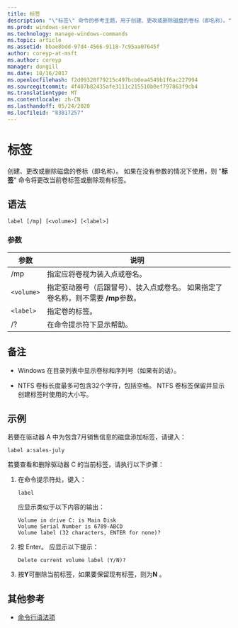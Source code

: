 ```yaml
---
title: 标签
description: "\"标签\" 命令的参考主题，用于创建、更改或删除磁盘的卷标（即名称）。"
ms.prod: windows-server
ms.technology: manage-windows-commands
ms.topic: article
ms.assetid: bbae8bdd-97d4-4566-9118-7c95aa07645f
author: coreyp-at-msft
ms.author: coreyp
manager: dongill
ms.date: 10/16/2017
ms.openlocfilehash: f2d09328f79215c497bcb0ea4549b1f6ac227994
ms.sourcegitcommit: 4f407b82435afe3111c215510b0ef797863f9cb4
ms.translationtype: MT
ms.contentlocale: zh-CN
ms.lasthandoff: 05/24/2020
ms.locfileid: "83817257"
---
```

# <a name="label"></a>标签

创建、更改或删除磁盘的卷标（即名称）。 如果在没有参数的情况下使用，则 "**标签**" 命令将更改当前卷标签或删除现有标签。

## <a name="syntax"></a>语法

```
label [/mp] [<volume>] [<label>]
```

### <a name="parameters"></a>参数

| 参数 | 说明 |
| --------- | ----------- |
| /mp | 指定应将卷视为装入点或卷名。 |
| `<volume>` | 指定驱动器号（后跟冒号）、装入点或卷名。 如果指定了卷名称，则不需要 **/mp**参数。 |
| `<label>` | 指定卷的标签。 |
| /? | 在命令提示符下显示帮助。 |

## <a name="remarks"></a>备注

- Windows 在目录列表中显示卷标和序列号（如果有的话）。

- NTFS 卷标长度最多可包含32个字符，包括空格。 NTFS 卷标签保留并显示创建标签时使用的大小写。

## <a name="examples"></a>示例

若要在驱动器 A 中为包含7月销售信息的磁盘添加标签，请键入：

```
label a:sales-july
```

若要查看和删除驱动器 C 的当前标签，请执行以下步骤：

1. 在命令提示符处，键入：

   ```
   label
   ```

   应显示类似于以下内容的输出：

   ```
   Volume in drive C: is Main Disk
   Volume Serial Number is 6789-ABCD
   Volume label (32 characters, ENTER for none)?
   ```

2. 按 Enter。 应显示以下提示：

   ```
   Delete current volume label (Y/N)?
   ```

3. 按**Y**可删除当前标签，如果要保留现有标签，则为**N** 。

## <a name="additional-references"></a>其他参考

- [命令行语法项](command-line-syntax-key.md)